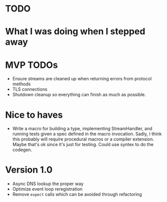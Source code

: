 TODO
====

# What I was doing when I stepped away

# MVP TODOs

* Ensure streams are cleaned up when returning errors from protocol methods
* TLS connections
* Shutdown cleanup so everything can finish as much as possible.

# Nice to haves

* Write a macro for building a type, implementing StreamHandler, and running
  tests given a spec defined in the macro invocation. Sadly, I think this
  probably will require procedural macros or a compiler extension. Maybe that's
  ok since it's just for testing. Could use syntex to do the codegen.

# Version 1.0

* Async DNS lookup the proper way
* Optimize event loop reregistration
* Remove `expect` calls which can be avoided through refactoring
